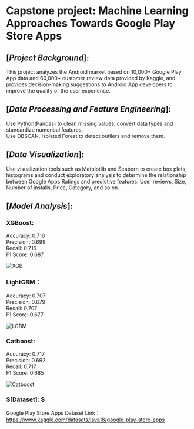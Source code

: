# Capstone project: Machine Learning Approaches Towards Google Play Store Apps

## $[Project$ $Background]:$

This project analyzes the Android market based on 10,000+ Google Play App data and 60,000+ customer review data provided by Kaggle, and provides decision-making suggestions to Android App developers to improve the quality of the user experience.

## $[Data$  $Processing$  $and$  $Feature$  $Engineering]:$   

Use Python(Pandas) to clean missing values, convert data types and standardize numerical features.  
Use DBSCAN, Isolated Forest to detect outliers and remove them.

## $[Data$ $Visualization]:$ 
Use visualization tools such as Matplotlib and Seaborn to create box plots, histograms and conduct exploratory analysis to determine the relationship between Google Apps Ratings and predictive features: User reviews, Size, Number of installs, Price, Category, and so on.

## $[Model$ $Analysis]:$  

### XGBoost:   
Accuracy: 0.716  
Precision: 0.699  
Recall: 0.716  
F1 Score: 0.687   

![XGB](https://github.com/user-attachments/assets/1568d2f6-5b57-4137-88c7-b8b9c956534e)

### LightGBM：   
Accuracy: 0.707  
Precision: 0.679  
Recall: 0.707  
F1 Score: 0.677  

![LGBM](https://github.com/user-attachments/assets/f4460cd3-fcfe-464e-b598-25efee22ad5d)

### Catboost:   
Accuracy: 0.717  
Precision: 0.692  
Recall: 0.717  
F1 Score: 0.685  

![Catboost](https://github.com/user-attachments/assets/f320f8b1-6ccd-40e9-88e7-082ced53155e)

### $[Dataset]: $ 
Google Play Store Apps Dataset
Link：https://www.kaggle.com/datasets/lava18/google-play-store-apps
